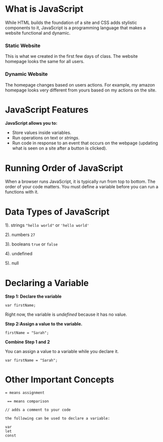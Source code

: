 # What is JavaScript
While HTML builds the foundation of a site and CSS adds stylistic components to it, JavaScript is a programming language that makes a website functional and dynamic.

### Static Website
This is what we created in the first few days of class. The website homepage looks the same for all users. 

### Dynamic Website
The homepage changes based on users actions. For example, my amazon homepage looks very different from yours based on my actions on the site.

# JavaScript Features
**JavaScript allows you to:**

* Store values inside variables.
* Run operations on text or *strings*. 
* Run code in response to an event that occurs on the webpage (updating what is seen on a site after a button is clicked).

# Running Order of JavaScript
When a browser runs JavaScript, it is typically run from top to bottom. The order of your code matters. You must define a variable before you can run a functions with it. 

# Data Types of JavaScript
1). strings `"hello world"` or `'hello world'`

2). numbers `27`

3). booleans `true` or `false`

4). undefined

5). null

# Declaring a Variable
**Step 1: Declare the variable**

``` 
var firstName;
```
Right now, the variable is *undefined* because it has no value. 

**Step 2:Assign a value to the variable.**


```
firstName = "Sarah";
```
**Combine Step 1 and 2**

You can assign a value to a variable while you declare it.

```
var firstName = "Sarah";
```


# Other Important Concepts
``` 
= means assignment
````

```
 == means comparison
 ```

 ```
 // adds a comment to your code
 ```

 ```
 the following can be used to declare a variable:
 
 var
 let
 const
 ```
